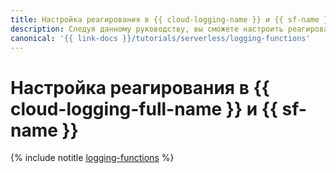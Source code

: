 ```yaml
---
title: Настройка реагирования в {{ cloud-logging-name }} и {{ sf-name }}
description: Следуя данному руководству, вы сможете настроить реагирование в {{ cloud-logging-name }} и {{ sf-name }}.
canonical: '{{ link-docs }}/tutorials/serverless/logging-functions'
---
```


# Настройка реагирования в {{ cloud-logging-full-name }} и {{ sf-name }}

{% include notitle [logging-functions](../../_tutorials/serverless/logging-functions.md) %}